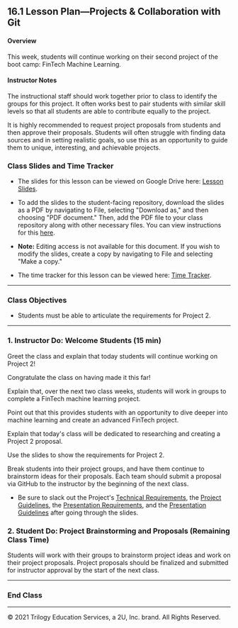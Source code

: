 ## 16.1 Lesson Plan—Projects & Collaboration with Git

#### Overview

This week, students will continue working on their second project of the boot camp: FinTech Machine Learning.

#### Instructor Notes

The instructional staff should work together prior to class to identify the groups for this project. It often works best to pair students with similar skill levels so that all students are able to contribute equally to the project.

It is highly recommended to request project proposals from students and then approve their proposals. Students will often struggle with finding data sources and in setting realistic goals, so use this as an opportunity to guide them to unique, interesting, and achievable projects.

### Class Slides and Time Tracker

* The slides for this lesson can be viewed on Google Drive here: [Lesson Slides](https://docs.google.com/presentation/d/1Sh0bdCw7eP0Xhd6Bw0gFp-Jt4wYdwWyUiqGBUkFdd68/edit?usp=sharing).

* To add the slides to the student-facing repository, download the slides as a PDF by navigating to File, selecting "Download as," and then choosing "PDF document." Then, add the PDF file to your class repository along with other necessary files. You can view instructions for this [here](https://docs.google.com/document/d/1XM90c4s9XjwZHjdUlwEMcv2iXcO_yRGx5p2iLZ3BGNI/edit?usp=sharing).

* **Note:** Editing access is not available for this document. If you wish to modify the slides, create a copy by navigating to File and selecting "Make a copy."

* The time tracker for this lesson can be viewed here: [Time Tracker](TimeTracker.xlsx).

---

### Class Objectives

* Students must be able to articulate the requirements for Project 2.

---

### 1. Instructor Do: Welcome Students (15 min)

Greet the class and explain that today students will continue working on Project 2!

Congratulate the class on having made it this far!

Explain that, over the next two class weeks, students will work in groups to complete a FinTech machine learning project.

Point out that this provides students with an opportunity to dive deeper into machine learning and create an advanced FinTech project.

Explain that today's class will be dedicated to researching and creating a Project 2 proposal.

Use the slides to show the requirements for Project 2.

Break students into their project groups, and have them continue to brainstorm ideas for their proposals. Each team should submit a proposal via GitHub to the instructor by the beginning of the next class.

* Be sure to slack out the Project's [Technical Requirements](../../../03-Projects/Project-02/TechnicalRequirements.md), the [Project Guidelines](../../../03-Projects/Project-02/ProjectGuidelines.md), the [Presentation Requirements](../../../03-Projects/Project-02/PresentationRequirements.md), and the [Presentation Guidelines](../../../03-Projects/Project-02/PresentationGuidelines.md) after going through the slides.

### 2. Student Do: Project Brainstorming and Proposals (Remaining Class Time)

Students will work with their groups to brainstorm project ideas and work on their project proposals. Project proposals should be finalized and submitted for instructor approval by the start of the next class.

---

### End Class

---

© 2021 Trilogy Education Services, a 2U, Inc. brand. All Rights Reserved.
